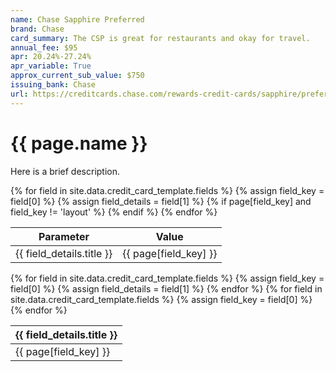 ```yaml
---
name: Chase Sapphire Preferred
brand: Chase
card_summary: The CSP is great for restaurants and okay for travel.
annual_fee: $95
apr: 20.24%-27.24%
apr_variable: True
approx_current_sub_value: $750
issuing_bank: Chase
url: https://creditcards.chase.com/rewards-credit-cards/sapphire/preferred
---
```


<h1>{{ page.name }}</h1>

Here is a brief description.

<table>
  <thead>
    <tr>
      <th>Parameter</th>
      <th>Value</th>
    </tr>
  </thead>
  <tbody>
    {% for field in site.data.credit_card_template.fields %}
    {% assign field_key = field[0] %}
    {% assign field_details = field[1] %}
    {% if page[field_key] and field_key != 'layout' %}
    <tr>
      <td>{{ field_details.title }}</td>
      <td>{{ page[field_key] }}</td>
    </tr>
    {% endif %}
    {% endfor %}
  </tbody>
</table>

<link rel="stylesheet" type="text/css" href="https://cdn.datatables.net/1.13.2/css/jquery.dataTables.css">
<script type="text/javascript" charset="utf8" src="https://cdn.datatables.net/1.13.2/js/jquery.dataTables.js"></script>

<!-- DataTable Initialization -->
<script>
$(document).ready(function() {
    $('#{{ page.name }}_table').DataTable();
});
</script>

<table id="{{ page.name }}_table">
  <thead>
    <tr>
      {% for field in site.data.credit_card_template.fields %}
      {% assign field_key = field[0] %}
      {% assign field_details = field[1] %}
      <th>{{ field_details.title }}</th>
      {% endfor %}
    </tr>
  </thead>
  <tbody>
    <tr>
      {% for field in site.data.credit_card_template.fields %}
      {% assign field_key = field[0] %}
      <td>{{ page[field_key] }}</td>
      {% endfor %}
    </tr>
  </tbody>
</table>
